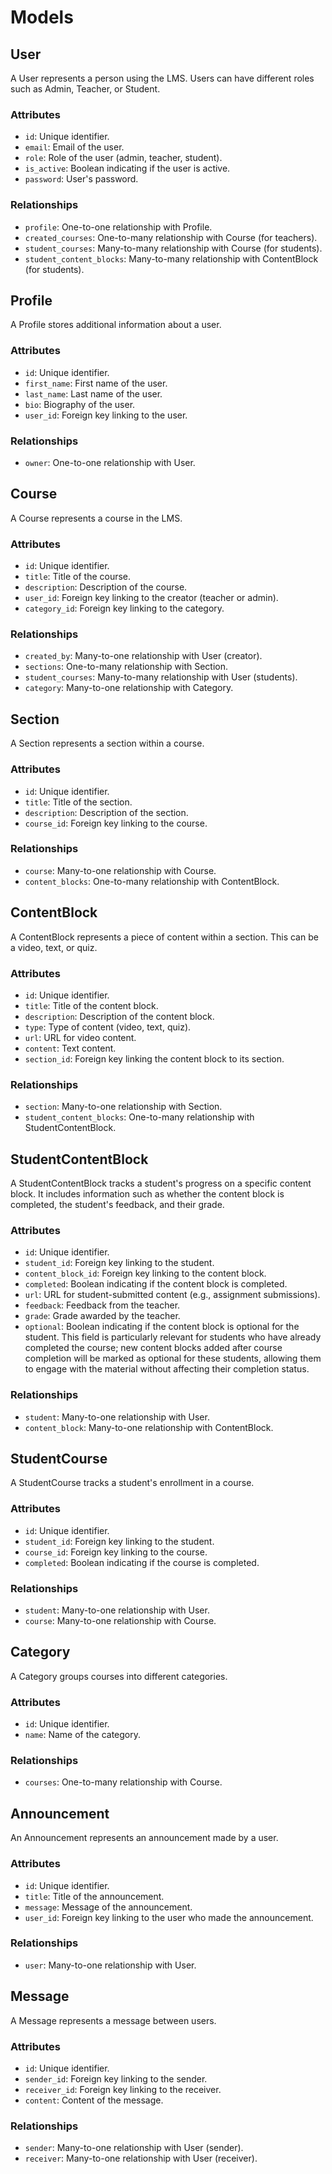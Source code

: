 # Models

## User

A User represents a person using the LMS. Users can have different roles such as Admin, Teacher, or Student.

### Attributes

- `id`: Unique identifier.
- `email`: Email of the user.
- `role`: Role of the user (admin, teacher, student).
- `is_active`: Boolean indicating if the user is active.
- `password`: User's password.

### Relationships

- `profile`: One-to-one relationship with Profile.
- `created_courses`: One-to-many relationship with Course (for teachers).
- `student_courses`: Many-to-many relationship with Course (for students).
- `student_content_blocks`: Many-to-many relationship with ContentBlock (for students).

## Profile

A Profile stores additional information about a user.

### Attributes

- `id`: Unique identifier.
- `first_name`: First name of the user.
- `last_name`: Last name of the user.
- `bio`: Biography of the user.
- `user_id`: Foreign key linking to the user.

### Relationships

- `owner`: One-to-one relationship with User.

## Course

A Course represents a course in the LMS.

### Attributes

- `id`: Unique identifier.
- `title`: Title of the course.
- `description`: Description of the course.
- `user_id`: Foreign key linking to the creator (teacher or admin).
- `category_id`: Foreign key linking to the category.

### Relationships

- `created_by`: Many-to-one relationship with User (creator).
- `sections`: One-to-many relationship with Section.
- `student_courses`: Many-to-many relationship with User (students).
- `category`: Many-to-one relationship with Category.

## Section

A Section represents a section within a course.

### Attributes

- `id`: Unique identifier.
- `title`: Title of the section.
- `description`: Description of the section.
- `course_id`: Foreign key linking to the course.

### Relationships

- `course`: Many-to-one relationship with Course.
- `content_blocks`: One-to-many relationship with ContentBlock.

## ContentBlock

A ContentBlock represents a piece of content within a section. This can be a video, text, or quiz.

### Attributes

- `id`: Unique identifier.
- `title`: Title of the content block.
- `description`: Description of the content block.
- `type`: Type of content (video, text, quiz).
- `url`: URL for video content.
- `content`: Text content.
- `section_id`: Foreign key linking the content block to its section.

### Relationships

- `section`: Many-to-one relationship with Section.
- `student_content_blocks`: One-to-many relationship with StudentContentBlock.

## StudentContentBlock

A StudentContentBlock tracks a student's progress on a specific content block. It includes information such as whether the content block is completed, the student's feedback, and their grade.

### Attributes

- `id`: Unique identifier.
- `student_id`: Foreign key linking to the student.
- `content_block_id`: Foreign key linking to the content block.
- `completed`: Boolean indicating if the content block is completed.
- `url`: URL for student-submitted content (e.g., assignment submissions).
- `feedback`: Feedback from the teacher.
- `grade`: Grade awarded by the teacher.
- `optional`: Boolean indicating if the content block is optional for the student. This field is particularly relevant for students who have already completed the course; new content blocks added after course completion will be marked as optional for these students, allowing them to engage with the material without affecting their completion status.

### Relationships

- `student`: Many-to-one relationship with User.
- `content_block`: Many-to-one relationship with ContentBlock.

## StudentCourse

A StudentCourse tracks a student's enrollment in a course.

### Attributes

- `id`: Unique identifier.
- `student_id`: Foreign key linking to the student.
- `course_id`: Foreign key linking to the course.
- `completed`: Boolean indicating if the course is completed.

### Relationships

- `student`: Many-to-one relationship with User.
- `course`: Many-to-one relationship with Course.

## Category

A Category groups courses into different categories.

### Attributes

- `id`: Unique identifier.
- `name`: Name of the category.

### Relationships

- `courses`: One-to-many relationship with Course.

## Announcement

An Announcement represents an announcement made by a user.

### Attributes

- `id`: Unique identifier.
- `title`: Title of the announcement.
- `message`: Message of the announcement.
- `user_id`: Foreign key linking to the user who made the announcement.

### Relationships

- `user`: Many-to-one relationship with User.

## Message

A Message represents a message between users.

### Attributes

- `id`: Unique identifier.
- `sender_id`: Foreign key linking to the sender.
- `receiver_id`: Foreign key linking to the receiver.
- `content`: Content of the message.

### Relationships

- `sender`: Many-to-one relationship with User (sender).
- `receiver`: Many-to-one relationship with User (receiver).
